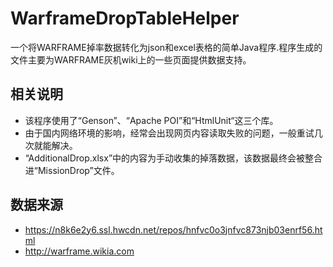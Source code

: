 # WarframeDropTableHelper
一个将WARFRAME掉率数据转化为json和excel表格的简单Java程序.程序生成的文件主要为WARFRAME灰机wiki上的一些页面提供数据支持。

## 相关说明
* 该程序使用了“Genson”、“Apache POI”和“HtmlUnit“这三个库。
* 由于国内网络环境的影响，经常会出现网页内容读取失败的问题，一般重试几次就能解决。
* “AdditionalDrop.xlsx”中的内容为手动收集的掉落数据，该数据最终会被整合进“MissionDrop”文件。

## 数据来源
* https://n8k6e2y6.ssl.hwcdn.net/repos/hnfvc0o3jnfvc873njb03enrf56.html
* http://warframe.wikia.com
